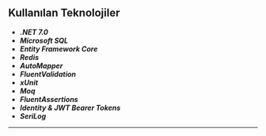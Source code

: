 ## Kullanılan Teknolojiler
 * ***.NET 7.0***
 * ***Microsoft SQL***
 * ***Entity Framework Core***
 * ***Redis***
 * ***AutoMapper***
 * ***FluentValidation***
 * ***xUnit***
 * ***Moq***
 * ***FluentAssertions***
 * ***Identity & JWT Bearer Tokens***
 * ***SeriLog***
 * ******
